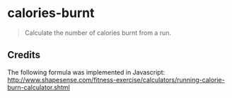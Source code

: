 # calories-burnt

> Calculate the number of calories burnt from a run.


## Credits

The following formula was implemented in Javascript:
http://www.shapesense.com/fitness-exercise/calculators/running-calorie-burn-calculator.shtml
